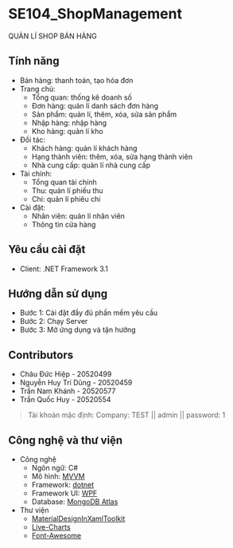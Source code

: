 # SE104_ShopManagement 
QUẢN LÍ SHOP BÁN HÀNG

## Tính năng 
- Bán hàng: thanh toán, tạo hóa đơn
- Trang chủ:
	- Tổng quan: thống kê doanh số
	- Đơn hàng: quản lí danh sách đơn hàng
	- Sản phẩm: quản lí, thêm, xóa, sửa sản phẩm
	- Nhập hàng: nhập hàng
	- Kho hàng: quản lí kho
- Đối tác:
	- Khách hàng: quản lí khách hàng
	- Hạng thành viên: thêm, xóa, sửa hạng thành viên
	- Nhà cung cấp: quản lí nhà cung cấp
- Tài chính:
	- Tổng quan tài chính
	- Thu: quản lí phiếu thu
	- Chi: quản lí phiêu chi
- Cài đặt:
	- Nhân viên: quản lí nhân viên
	- Thông tin cửa hàng
## Yêu cầu cài đặt 
- Client: .NET Framework 3.1

## Hướng dẫn sử dụng 
- Bước 1: Cài đặt đầy đủ phần mềm yêu cầu
- Bước 2: Chạy Server
- Bước 3: Mở ứng dụng và tận hưởng

## Contributors 
- Châu Đức Hiệp - 20520499
- Nguyễn Huy Trí Dũng - 20520459
- Trần Nam Khánh - 20520577
- Trần Quốc Huy - 20520554

>Tài khoản mặc định:
>Company: TEST ||
> admin ||
> password: 1


## Công nghệ và thư viện 
- Công nghệ
  - Ngôn ngữ: C#
  - Mô hình: [MVVM](https://docs.microsoft.com/en-us/archive/msdn-magazine/2009/february/patterns-wpf-apps-with-the-model-view-viewmodel-design-pattern)
  - Framework: [dotnet](https://github.com/dotnet)
  - Framework UI: [WPF](https://github.com/dotnet/wpf)
  - Database: [MongoDB Atlas](https://www.mongodb.com/cloud/atlas)
- Thư viện
  - [MaterialDesignInXamlToolkit](https://github.com/MaterialDesignInXAML/MaterialDesignInXamlToolkit)
  - [Live-Charts](https://github.com/Live-Charts/Live-Charts)
  - [Font-Awesome](https://github.com/FortAwesome/Font-Awesome)